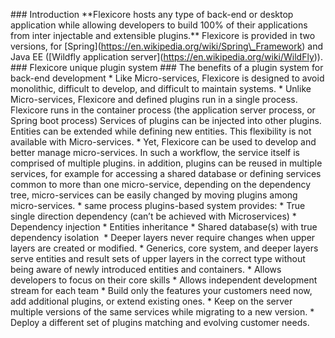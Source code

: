 \### Introduction \*\*Flexicore hosts any type of back-end or desktop application while allowing developers to build 100% of their applications from inter injectable and extensible plugins.\*\* Flexicore is provided in two versions, for \[Spring\](https://en.wikipedia.org/wiki/Spring\_Framework) and Java EE (\[Wildfly application server\](https://en.wikipedia.org/wiki/WildFly)). ### Flexicore unique plugin system ### The benefits of a plugin system for back-end development \* Like Micro-services, Flexicore is designed to avoid monolithic, difficult to develop, and difficult to maintain systems. \* Unlike Micro-services, Flexicore and defined plugins run in a single process. Flexicore runs in the container process (the application server process, or Spring boot process) Services of plugins can be injected into other plugins. Entities can be extended while defining new entities. This flexibility is not available with Micro-services. \* Yet, Flexicore can be used to develop and better manage micro-services. In such a workflow, the service itself is comprised of multiple plugins. in addition, plugins can be reused in multiple services, for example for accessing a shared database or defining services common to more than one micro-service, depending on the dependency tree, micro-services can be easily changed by moving plugins among micro-services. \* same process plugins-based system provides: \* True single direction dependency (can’t be achieved with Microservices) \* Dependency injection \* Entities inheritance \* Shared database(s) with true dependency isolation  \* Deeper layers never require changes when upper layers are created or modified. \* Generics, core system, and deeper layers serve entities and result sets of upper layers in the correct type without being aware of newly introduced entities and containers. \* Allows developers to focus on their core skills \* Allows independent development stream for each team \* Build only the features your customers need now, add additional plugins, or extend existing ones. \* Keep on the server multiple versions of the same services while migrating to a new version. \* Deploy a different set of plugins matching and evolving customer needs.

